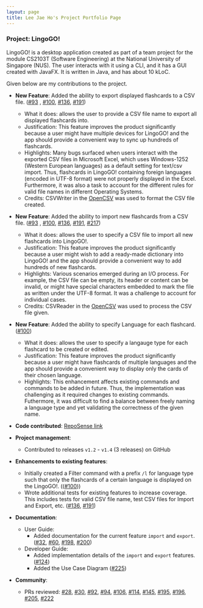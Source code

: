 ```yaml
---
layout: page
title: Lee Jae Ho's Project Portfolio Page
---
```


### Project: LingoGO!

LingoGO! is a desktop application created as part of a team project for the module CS2103T (Software Engineering) at the
National University of Singapore (NUS). The user interacts with it using a CLI, and it has a GUI created with JavaFX. It is
written in Java, and has about 10 kLoC.

Given below are my contributions to the project.

* **New Feature**: Added the ability to export displayed flashcards to a CSV file. ([\#93](https://github.com/AY2122S1-CS2103T-T11-2/tp/pull/93)
  , [\#100](https://github.com/AY2122S1-CS2103T-T11-2/tp/pull/100), [\#136](https://github.com/AY2122S1-CS2103T-T11-2/tp/pull/136), [\#191](https://github.com/AY2122S1-CS2103T-T11-2/tp/pull/191))
  * What it does: allows the user to provide a CSV file name to export all displayed flashcards into.
  * Justification: This feature improves the product significantly because a user might have multiple devices for LingoGO! and the app should provide a convenient way to sync up hundreds of flashcards.
  * Highlights: Many bugs surfaced when users interact with the exported CSV files in Microsoft Excel, which uses Windows-1252 (Western European languages) as a default setting for text/csv import. Thus, flashcards in LingoGO! containing foreign languages (encoded in UTF-8 format) were not properly displayed in the Excel. Furthermore, it was also a task to account for the different rules for valid file names in different Operating Systems.
  * Credits: CSVWriter in the [OpenCSV](http://opencsv.sourceforge.net/) was used to format the CSV file created.

* **New Feature**: Added the ability to import new flashcards from a CSV file. ([\#93](https://github.com/AY2122S1-CS2103T-T11-2/tp/pull/93)
  , [\#100](https://github.com/AY2122S1-CS2103T-T11-2/tp/pull/100), [\#136](https://github.com/AY2122S1-CS2103T-T11-2/tp/pull/136), [\#191](https://github.com/AY2122S1-CS2103T-T11-2/tp/pull/191), [\#217](https://github.com/AY2122S1-CS2103T-T11-2/tp/pull/217))
  * What it does: allows the user to specify a CSV file to import all new flashcards into LingoGO!.
  * Justification: This feature improves the product significantly because a user might wish to add a ready-made dictionary into LingoGO! and the app should provide a convenient way to add hundreds of new flashcards.
  * Highlights: Various scenarios emerged during an I/O process. For example, the CSV file can be empty, its header or content can be invalid, or might have special characters embedded to mark the file as written under the UTF-8 format. It was a challenge to account for individual cases.
  * Credits: CSVReader in the [OpenCSV](http://opencsv.sourceforge.net/) was used to process the CSV file given.
  
* **New Feature**: Added the ability to specify Language for each flashcard. ([\#100](https://github.com/AY2122S1-CS2103T-T11-2/tp/pull/100))
  * What it does: allows the user to specify a langauge type for each flashcard to be created or edited.
  * Justification: This feature improves the product significantly because a user might have flashcards of multiple languages and the app should provide a convenient way to display only the cards of their chosen language.
  * Highlights: This enhancement affects existing commands and commands to be added in future. Thus, the implementation was challenging as it required changes to existing commands. Futhermore, it was difficult to find a balance between freely naming a language type and yet validating the correctness of the given name.

* **Code contributed**: [RepoSense link](https://nus-cs2103-ay2122s1.github.io/tp-dashboard/?search=jhlee1997&sort=groupTitle&sortWithin=title&timeframe=commit&mergegroup=&groupSelect=groupByAuthors&breakdown=true&checkedFileTypes=docs~functional-code~test-code~other&since=2021-09-17)

* **Project management**:
  * Contributed to releases `v1.2` - `v1.4` (3 releases) on GitHub

* **Enhancements to existing features**:
  * Initially created a Filter command with a prefix `/l` for language type such that only the flashcards of a certain language is displayed on the LingoGO!. (([\#100](https://github.com/AY2122S1-CS2103T-T11-2/tp/pull/100)))
  * Wrote additional tests for existing features to increase coverage. This includes tests for valid CSV file name, test CSV files for Import and Export, etc. ([\#136](https://github.com/AY2122S1-CS2103T-T11-2/tp/pull/136), [\#191](https://github.com/AY2122S1-CS2103T-T11-2/tp/pull/191))
  
* **Documentation**:
  * User Guide:
    * Added documentation for the current feature `import` and `export`. ([\#32](https://github.com/AY2122S1-CS2103T-T11-2/tp/pull/32), [\#60](https://github.com/AY2122S1-CS2103T-T11-2/tp/pull/60), [\#198](https://github.com/AY2122S1-CS2103T-T11-2/tp/pull/198), [\#200](https://github.com/AY2122S1-CS2103T-T11-2/tp/pull/200))
  * Developer Guide:
    * Added implementation details of the `import` and `export` features. ([\#124](https://github.com/AY2122S1-CS2103T-T11-2/tp/pull/124))
    * Added the Use Case Diagram ([\#225](https://github.com/AY2122S1-CS2103T-T11-2/tp/pull/225))
    
* **Community**:
  * PRs reviewed: [\#28](https://github.com/AY2122S1-CS2103T-T11-2/tp/pull/28), [\#30](https://github.com/AY2122S1-CS2103T-T11-2/tp/pull/30), [\#92](https://github.com/AY2122S1-CS2103T-T11-2/tp/pull/92), [\#94](https://github.com/AY2122S1-CS2103T-T11-2/tp/pull/94), [\#106](https://github.com/AY2122S1-CS2103T-T11-2/tp/pull/106), [\#114](https://github.com/AY2122S1-CS2103T-T11-2/tp/pull/114), [\#145](https://github.com/AY2122S1-CS2103T-T11-2/tp/pull/145), [\#195](https://github.com/AY2122S1-CS2103T-T11-2/tp/pull/195), [\#196](https://github.com/AY2122S1-CS2103T-T11-2/tp/pull/196), [\#205](https://github.com/AY2122S1-CS2103T-T11-2/tp/pull/205), [\#222](https://github.com/AY2122S1-CS2103T-T11-2/tp/pull/222)
